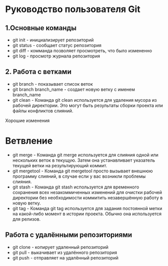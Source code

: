 # Руководство пользователя Git
## 1.Основные команды
* git init - инициализирует репозиторий
* git status - сообщает статус репозитория
* git diff - комманда позволяет просмотреть, что было измененно
* git log - просмотр журнала репозитория
## 2. Работа с ветками
* git branch - показывает список веток
* git branch branch_name - создает новую ветку с именем branch_name
* git clean - 
Команда git clean используется для удаления мусора из рабочей директории. Это могут быть результаты сборки проекта или файлы конфликтов слияний.

Хорошие изменения

# Ветвление
* git merge - 
Команда git merge используется для слияния одной или нескольких веток в текущую. Затем она устанавливает указатель текущей ветки на результирующий коммит.
* git mergetool -
Команда git mergetool просто вызывает внешнюю программу слияний, в случае если у вас возникли проблемы слияния.
* git stash -
Команда git stash используется для временного сохранения всех незакоммиченных изменений для очистки рабочей директории без необходимости коммитить незавершённую работу в новую ветку.
* git tag - 
Команда git tag используется для задания постоянной метки на какой-либо момент в истории проекта. Обычно она используется для релизов.


## Работа с удалёнными репозиториями

* git clone - копирует удаленный репозиторий
* git pull - выкачивает из удалённого репозитория
* git push - отправляет на удалённый репозиторий